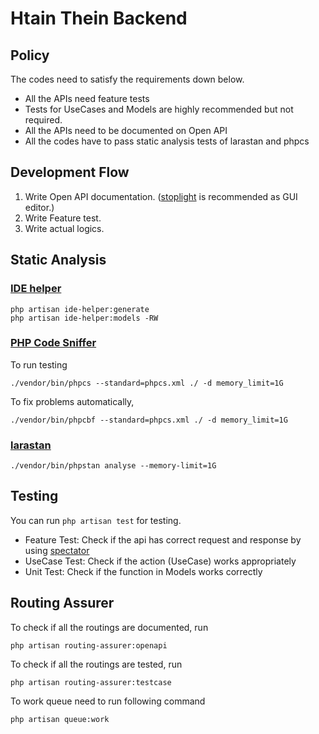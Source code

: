 # Htain Thein Backend

## Policy

The codes need to satisfy the requirements down below.

-   All the APIs need feature tests
-   Tests for UseCases and Models are highly recommended but not required.
-   All the APIs need to be documented on Open API
-   All the codes have to pass static analysis tests of larastan and phpcs

## Development Flow

1. Write Open API documentation. ([stoplight](https://stoplight.io/) is recommended as GUI editor.)
2. Write Feature test.
3. Write actual logics.

## Static Analysis

### [IDE helper](https://github.com/barryvdh/laravel-ide-helper)

```
php artisan ide-helper:generate
php artisan ide-helper:models -RW
```

### [PHP Code Sniffer](https://github.com/squizlabs/PHP_CodeSniffer)

To run testing

```
./vendor/bin/phpcs --standard=phpcs.xml ./ -d memory_limit=1G
```

To fix problems automatically,

```
./vendor/bin/phpcbf --standard=phpcs.xml ./ -d memory_limit=1G
```

### [larastan](https://github.com/nunomaduro/larastan)

```
./vendor/bin/phpstan analyse --memory-limit=1G
```

## Testing

You can run `php artisan test` for testing.

-   Feature Test: Check if the api has correct request and response by using [spectator](https://github.com/hotmeteor/spectator)
-   UseCase Test: Check if the action (UseCase) works appropriately
-   Unit Test: Check if the function in Models works correctly

## Routing Assurer

To check if all the routings are documented, run

```
php artisan routing-assurer:openapi
```

To check if all the routings are tested, run

```
php artisan routing-assurer:testcase
```

To work queue need to run following command

```
php artisan queue:work

```
